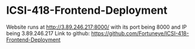 # ICSI-418-Frontend-Deployment

Website runs at http://3.89.246.217:8000/ with its port being 8000 and IP being 3.89.246.217
Link to github: https://github.com/Fortuneye/ICSI-418-Frontend-Deployment
